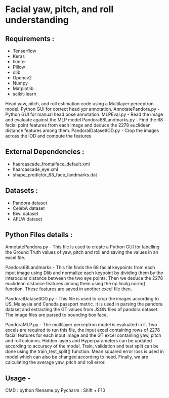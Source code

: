 # Facial yaw, pitch, and roll understanding

## Requirements :

- Tenserflow
- Keras
- tkinter
- Pillow
- dlib
- Opencv2
- Numpy
- Matplotlib
- scikit-learn

Head yaw, pitch, and roll estimation code using a Multilayer perceptron model. Python GUI for correct head ypr annotation.
AnnotatePandora.py - Python GUI for manual head pose annotation.
MLPEval.py - Read the image and evaluate against the MLP model
Pandora68Landmarks.py - Find the 68 facial point features from each image and deduce the 2278 euclidean distance features among them.
PandoraIDatasetIOD.py - Crop the images across the IOD and compute the features

## External Dependencies :

- haarcascade_frontalface_default.xml
- haarcascade_eye.xml
- shape_predictor_68_face_landmarks.dat

## Datasets :
 
- Pandora dataset
- CelebA dataset
- Biwi dataset
- AFLW dataset

## Python Files details :

AnnotatePandora.py - This file is used to create a Python GUI for labelling the Ground Truth values of yaw, pitch and roll and saving the values in an excel 
file.

Pandora68Landmarks - This file finds the 68 facial keypoints from each input image using Dlib and normalize each keypoint by dividing them by the interocular 
distance between the two eye points. Then we deduce the 2278 euclidean distance features among them using the np.linalg.norm() function. These features are
saved in another excel file then.

PandoraIDatasetIOD.py - This file is used to crop the images according to US, Malaysia and Canada passport metric. It is used in parsing the pandora dataset
and extracting the GT values from JSON files of pandora dataset. The image files are parsed to bounding box face.

PandoraMLP.py - The multilayer perceptron model is evaluated in it. Two excels are required to run this file, the input excel containing rows of 2278 facial 
features for each input image and the GT excel containing yaw, pitch and roll columns. Hidden layers and Hyperparameters can be updated according to 
accuracy of the model. Train, validation and test split can be done using the train_test_split() function. Mean squared error loss is used in model which can
also be changed according to need. Finally, we are calculating the average yaw, pitch and roll error.

## Usage - 
CMD : python filename.py
Pycharm : Shift + F10
